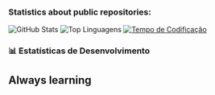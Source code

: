 


### Statistics about public repositories:


![GitHub Stats](https://github-readme-stats.vercel.app/api/top-langs/?username=Serafimklm&theme=dracula)
![Top Linguagens](https://github-readme-stats.vercel.app/api/top-langs/?username=Serafimklm&theme=dracula&layout=compact)
[![Tempo de Codificação](https://github-readme-stats.vercel.app/api/wakatime?username=Serafimklm&theme=dracula)](https://wakatime.com/@Serafimklm)
### 📊 Estatísticas de Desenvolvimento

## Always learning 
